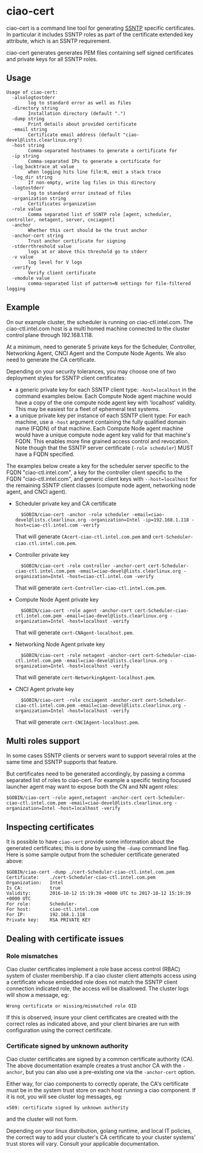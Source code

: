 # ciao-cert

ciao-cert is a command line tool for generating [SSNTP](https://github.com/ciao-project/ciao/tree/master/ssntp)
specific certificates. In particular it includes SSNTP roles as part of
the certificate extended key attribute, which is an SSNTP requirement.

ciao-cert generates generates PEM files containing self signed certificates
and private keys for all SSNTP roles.

## Usage

```shell
Usage of ciao-cert:
  -alsologtostderr
        log to standard error as well as files
  -directory string
        Installation directory (default ".")
  -dump string
        Print details about provided certificate
  -email string
        Certificate email address (default "ciao-devel@lists.clearlinux.org")
  -host string
        Comma-separated hostnames to generate a certificate for
  -ip string
        Comma-separated IPs to generate a certificate for
  -log_backtrace_at value
        when logging hits line file:N, emit a stack trace
  -log_dir string
        If non-empty, write log files in this directory
  -logtostderr
        log to standard error instead of files
  -organization string
        Certificates organization
  -role value
        Comma separated list of SSNTP role [agent, scheduler, controller, netagent, server, cnciagent]
  -anchor
        Whether this cert should be the trust anchor
  -anchor-cert string
        Trust anchor certificate for signing
  -stderrthreshold value
        logs at or above this threshold go to stderr
  -v value
        log level for V logs
  -verify
        Verify client certificate
  -vmodule value
        comma-separated list of pattern=N settings for file-filtered logging
```

## Example

On our example cluster, the scheduler is running on ciao-ctl.intel.com.
The ciao-ctl.intel.com host is a multi homed machine connected to the
cluster control plane through 192.168.1.118.

At a minimum, need to generate 5 private keys for the Scheduler,
Controller, Networking Agent, CNCI Agent and the Compute Node Agents. We
also need to generate the CA certificate.

Depending on your security tolerances, you may choose one of two deployment
styles for SSNTP client certificates:
* a generic private key for each SSNTP client type: ```-host=localhost``` in the command examples below.  Each Compute Node agent machine would have a copy of the one compute node agent key with 'localhost' validity.  This may be easiest for a fleet of ephemeral test systems.
* a unique private key per instance of each SSNTP client type:  For each machine, use a ```-host``` argument containing the fully qualified domain name (FQDN) of that machine.  Each Compute Node agent machine would have a unique compute node agent key valid for that machine's FQDN.  This enables more fine grained access control and revocation.
Note though that the SSNTP server certificate (```-role scheduler```) MUST
have a FQDN specified.

The examples below create a key for the scheduler server specific
to the FQDN "ciao-ctl.intel.com", a key for the controller client
specific to the FQDN "ciao-ctl.intel.com", and generic client keys with
```--host=localhost``` for the remaining SSNTP client classes (compute
node agent, networking node agent, and CNCI agent).

* Scheduler private key and CA certificate

        $GOBIN/ciao-cert -anchor -role scheduler -email=ciao-devel@lists.clearlinux.org -organization=Intel -ip=192.168.1.118 -host=ciao-ctl.intel.com -verify
  That will generate `CAcert-ciao-ctl.intel.com.pem` and `cert-Scheduler-ciao.ctl.intel.com.pem`.
* Controller private key

        $GOBIN/ciao-cert -role controller -anchor-cert cert-Scheduler-ciao-ctl.intel.com.pem -email=ciao-devel@lists.clearlinux.org -organization=Intel -host=ciao-ctl.intel.com -verify
  That will generate `cert-Controller-ciao-ctl.intel.com.pem`.
* Compute Node Agent private key

        $GOBIN/ciao-cert -role agent -anchor-cert cert-Scheduler-ciao-ctl.intel.com.pem -email=ciao-devel@lists.clearlinux.org -organization=Intel -host=localhost -verify
  That will generate `cert-CNAgent-localhost.pem`.
* Networking Node Agent private key

        $GOBIN/ciao-cert -role netagent -anchor-cert cert-Scheduler-ciao-ctl.intel.com.pem -email=ciao-devel@lists.clearlinux.org -organization=Intel -host=localhost -verify
  That will generate `cert-NetworkingAgent-localhost.pem`.
* CNCI Agent private key

        $GOBIN/ciao-cert -role cnciagent -anchor-cert cert-Scheduler-ciao-ctl.intel.com.pem -email=ciao-devel@lists.clearlinux.org -organization=Intel -host=localhost -verify
  That will generate `cert-CNCIAgent-localhost.pem`.

## Multi roles support

In some cases SSNTP clients or servers want to support
several roles at the same time and SSNTP supports that feature.

But certificates need to be generated accordingly, by passing a comma
separated list of roles to ciao-cert.  For example a specific testing
focused launcher agent may want to expose both the CN and NN agent roles:

```shell
$GOBIN/ciao-cert -role agent,netagent -anchor-cert cert-Scheduler-ciao-ctl.intel.com.pem -email=ciao-devel@lists.clearlinux.org -organization=Intel -host=localhost -verify
```

## Inspecting certificates

It is possible to have `ciao-cert` provide some information about the generated
certificates; this is done by using the `-dump` command line flag. Here is some
sample output from the scheduler certificate generated above:

```shell
$GOBIN/ciao-cert -dump ./cert-Scheduler-ciao-ctl.intel.com.pem
Certificate:    ./cert-Scheduler-ciao-ctl.intel.com.pem
Organization:   Intel
Is CA:          true
Validity:       2016-10-12 15:19:39 +0000 UTC to 2017-10-12 15:19:39 +0000 UTC
For role:       Scheduler-
For host:       ciao-ctl.intel.com
For IP:         192.168.1.118
Private key:    RSA PRIVATE KEY
```

## Dealing with certificate issues

### Role mismatches

Ciao cluster certificates implement a role base access control (RBAC) system of
cluster membership.  If a ciao cluster client attempts access using a
certificate whose embedded role does not match the SSNTP client connection
indicated role, the access will be disallowed.  The cluster logs will show
a message, eg:
```
Wrong certificate or missing/mismatched role OID
```
If this is observed, insure your client certificates are created with the
correct roles as indicated above, and your client binaries are run with
configuration using the correct certificate.

### Certificate signed by unknown authority

Ciao cluster certificates are signed by a common certificate authority
(CA).  The above documentation example creates a trust anchor CA with
the ```-anchor```, but you can also use a pre-existing one via the
```-anchor-cert``` option.

Either way, for ciao components to correctly operate, the CA's
certificate must be in the system trust store on each host running a
ciao component.  If it is not, you will see cluster log messages, eg:
```
x509: certificate signed by unknown authority
```
and the cluster will not form.

Depending on your linux distribution, golang runtime, and local IT
policies, the correct way to add your cluster's CA certificate to
your cluster systems' trust stores will vary.  Consult your applicable
documentation.
